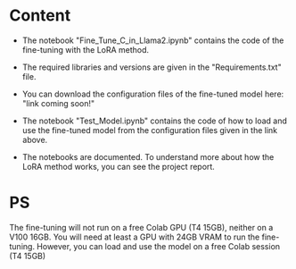 # Content
- The notebook "Fine_Tune_C_in_Llama2.ipynb" contains the code of the fine-tuning with the LoRA method.

- The required libraries and versions are given in the "Requirements.txt" file.

- You can download the configuration files of the fine-tuned model here: "link coming soon!"

- The notebook "Test_Model.ipynb" contains the code of how to load and use the fine-tuned model from the configuration files given in the link above.

- The notebooks are documented. To understand more about how the LoRA method works, you can see the project report.  
  
# PS
The fine-tuning will not run on a free Colab GPU (T4 15GB), neither on a V100 16GB. 
You will need at least a GPU with 24GB VRAM to run the fine-tuning. However, you can load and use the model on a free Colab session (T4 15GB) 
